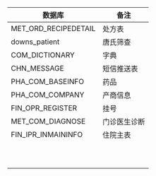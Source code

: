 | 数据库               | 备注         |
| -------------------- | ------------ |
| MET_ORD_RECIPEDETAIL | 处方表       |
| downs_patient        | 唐氏筛查     |
| COM_DICTIONARY       | 字典         |
| CHN_MESSAGE          | 短信推送表   |
| PHA_COM_BASEINFO     | 药品         |
| PHA_COM_COMPANY      | 产商信息     |
| FIN_OPR_REGISTER     | 挂号         |
| MET_COM_DIAGNOSE     | 门诊医生诊断 |
| FIN_IPR_INMAININFO   | 住院主表     |
|                      |              |
|                      |              |
|                      |              |
|                      |              |
|                      |              |
|                      |              |
|                      |              |
|                      |              |
|                      |              |
|                      |              |

